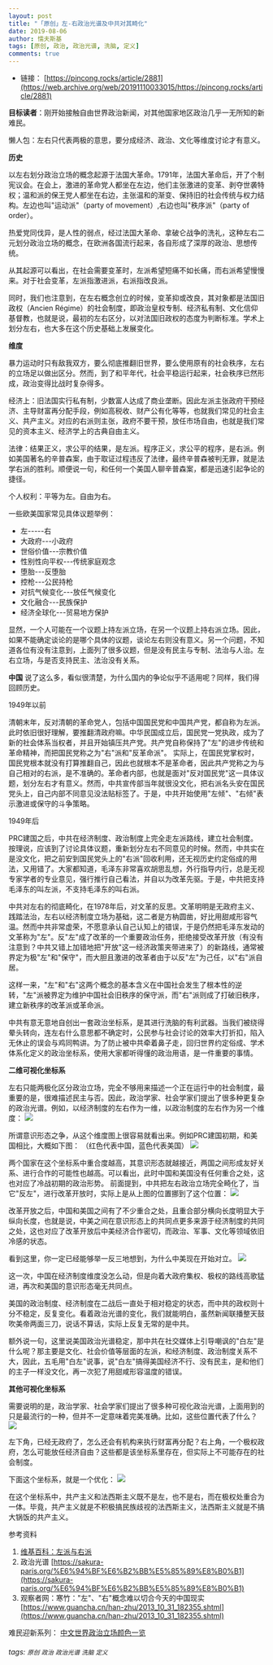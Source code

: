 ```yaml
---
layout: post
title: "「原创」左-右政治光谱及中共对其畸化"
date: 2019-08-06
author: 懦夫斯基
tags: [原创, 政治, 政治光谱, 洗脑, 定义]
comments: true
---
```


- 链接： [https://pincong.rocks/article/2881](https://web.archive.org/web/20191110033015/https://pincong.rocks/article/2881)

**目标读者**：刚开始接触自由世界政治新闻，对其他国家地区政治几乎一无所知的新难民。

懒人包：左右只代表两极的意思，要分成经济、政治、文化等维度讨论才有意义。

**历史**

以左右划分政治立场的概念起源于法国大革命。1791年，法国大革命后，开了个制宪议会。在会上，激进的革命党人都坐在左边，他们主张激进的变革、剥夺世袭特权；温和派的保王党人都坐在右边，主张温和的渐变、保持旧的社会传统与权力结构。左边也叫"运动派"（party of movement）,右边也叫"秩序派"（party of order）。

热爱党同伐异，是人性的弱点，经过法国大革命、拿破仑战争的洗礼，这种左右二元划分政治立场的概念，在欧洲各国流行起来，各自形成了深厚的政治、思想传统。

从其起源可以看出，在社会需要变革时，左派希望短痛不如长痛，而右派希望慢慢来。对于社会变革，左派指激进派，右派指改良派。

同时，我们也注意到，在左右概念创立的时候，变革抑或改良，其对象都是法国旧政权（Ancien Régime）的社会制度，即政治皇权专制、经济私有制、文化信仰基督教，也就是说，最初的左右区分，以对法国旧政权的态度为判断标准。学术上划分左右，也大多在这个历史基础上发展变化。

**维度**

暴力运动时只有敌我双方，要么彻底推翻旧世界，要么使用原有的社会秩序，左右的立场足以做出区分。然而，到了和平年代，社会平稳运行起来，社会秩序已然形成，政治变得比战时复杂得多。

经济上：旧法国实行私有制，少数富人达成了商业垄断。因此左派主张政府干预经济、主导财富再分配手段，例如高税收、财产公有化等等，也就我们常见的社会主义、共产主义。对应的右派则主张，政府不要干预，放任市场自由，也就是我们常见的资本主义、经济学上的古典自由主义。

法律：结果正义，求公平的结果，是左派。程序正义，求公平的程序，是右派。例如美国著名的辛普森案，由于取证过程违反了法律，最终辛普森被判无罪，就是法学右派的胜利。顺便说一句，和任何一个美国人聊辛普森案，都是迅速引起争论的捷径。

个人权利：平等为左。自由为右。

一些欧美国家常见具体议题举例：
* 左-----右
* 大政府---小政府
* 世俗价值---宗教价值
* 性别性向平权---传统家庭观念
* 堕胎---反堕胎
* 控枪---公民持枪
* 对抗气候变化---放任气候变化
* 文化融合---民族保护
* 经济全球化---贸易地方保护

显然，一个人可能在一个议题上持左派立场，在另一个议题上持右派立场。因此，如果不能确定谈论的是哪个具体的议题，谈论左右则没有意义。另一个问题，不知道各位有没有注意到，上面列了很多议题，但是没有民主与专制、法治与人治。左右立场，与是否支持民主、法治没有关系。

**中国**
说了这么多，看似很清楚，为什么国内的争论似乎不适用呢？同样，我们得回顾历史。

1949年以前

清朝末年，反对清朝的革命党人，包括中国国民党和中国共产党，都自称为左派。此时依旧很好理解，要推翻清政府嘛。中华民国成立后，国民党一党执政，成为了新的社会体系当权者，并且开始镇压共产党。共产党自称保持了"左"的进步传统和革命精神，而把国民党称之为"右"派和"反革命派"。
实际上，在国民党掌权时，国民党根本就没有打算推翻自己，因此也就根本不是革命者，因此共产党称之为与自己相对的右派，是不准确的。革命者内部，也就是面对"反对国民党"这一具体议题，划分左右才有意义。然而，中共宣传部当年就很没文化，把右派名头安在国民党头上，自己内部不同意见没法贴标签了。于是，中共开始使用"左倾"、"右倾"表示激进或保守的斗争策略。

1949年后

PRC建国之后，中共在经济制度、政治制度上完全走左派路线，建立社会制度。按理说，应该到了讨论具体议题，重新划分左右不同意见的时候。然而，中共实在是没文化，把之前安到国民党头上的"右派"回收利用，还无视历史约定俗成的用法，又用错了。大家都知道，毛泽东非常喜欢胡思乱想，外行指导内行，总是无视专家学者的专业意见，强行推行自己看法，并自以为改革先驱。于是，中共把支持毛泽东的叫左派，不支持毛泽东的叫右派。

中共对左右的彻底畸化，在1978年后，对文革的反思。文革明明是无政府主义、践踏法治，左右以经济制度立场为基础，这二者是方枘圆凿，好比用甜咸形容气温。然而中共非常虚荣，不愿意承认自己认知上的错误，于是仍然把毛泽东发动的文革称为"左"。反"左"成了改革的一个重要政治任务，拒绝接受改革开放（有没有注意到？中共又错上加错地把"开放"这一经济政策夹带进来了）的新路线，通常被界定为极"左"和"保守"，而大胆且激进的改革者由于以反"左"为己任，以"右"派自居。

这样一来，"左"和"右"这两个概念的基本含义在中国社会发生了根本性的逆转，"左"派被界定为维护中国社会旧秩序的保守派，而"右"派则成了打破旧秩序，建立新秩序的改革派或革命派。

中共有意无意地自创出一套政治坐标系，是其进行洗脑的有利武器。当我们被绕得晕头转向，连左右什么意思都不确定时，公民参与社会讨论的效率大打折扣，陷入无休止的误会与鸡同鸭讲。为了防止被中共牵着鼻子走，回归世界约定俗成、学术体系化定义的政治坐标系，使用大家都听得懂的政治用语，是一件重要的事情。

**二维可视化坐标系**

左右只能两极化区分政治立场，完全不够用来描述一个正在运行中的社会制度，最重要的是，很难描述民主与否。因此，政治学家、社会学家们提出了很多种更复杂的政治光谱。例如，以经济制度的左右作为一维，以政治制度的左右作为另一个维度：
[![](https://i.imgur.com/1c88WUg.png)](https://pincong.rocks/url/img/aHR0cHM6Ly9pLmltZ3VyLmNvbS8xYzg4V1VnLnBuZw)

所谓意识形态之争，从这个维度图上很容易就看出来。例如PRC建国初期，和美国相比，大概如下图：
（红色代表中国，蓝色代表美国）
[![](https://i.imgur.com/gNRdt8t.png)](https://pincong.rocks/url/img/aHR0cHM6Ly9pLmltZ3VyLmNvbS9nTlJkdDh0LnBuZw)

两个国家在这个坐标系中重合度越高，其意识形态就越接近，两国之间形成友好关系、进行合作的可能性也越高。可以看出，此时中国和美国没有任何重合之处，这也对应了冷战初期的政治形势。
前面提到，中共把左右政治立场完全畸化了，当它"反左"，进行改革开放时，实际上是从上图的位置挪到了这个位置：
[![](https://i.imgur.com/69FBVyM.png)](https://pincong.rocks/url/img/aHR0cHM6Ly9pLmltZ3VyLmNvbS82OUZCVnlNLnBuZw)

改革开放之后，中国和美国之间有了不少重合之处，且重合部分横向长度明显大于纵向长度，也就是说，中美之间在意识形态上的共同点更多来源于经济制度的共同之处，这也对应了改革开放后中美经济合作密切，而政治、军事、文化等领域依旧冷感的状态。

看到这里，你一定已经能够举一反三地想到，为什么中美现在开始对立。
[![](https://i.imgur.com/FLQxk7D.png)](https://pincong.rocks/url/img/aHR0cHM6Ly9pLmltZ3VyLmNvbS9GTFF4azdELnBuZw)

这一次，中国在经济制度维度没怎么动，但是向着大政府集权、极权的路线高歌猛进，再次和美国的意识形态毫无共同点。

美国的政治制度、经济制度在二战后一直处于相对稳定的状态，而中共的政权则十分不稳定，反复变化。看着政治光谱的变化，我们就能明白，虽然新闻联播整天鼓吹美帝两面三刀，说话不算话，实际上反复无常的是中共。

额外说一句，这里说美国政治光谱稳定，那中共在社交媒体上引导嘲讽的"白左"是什么呢？那主要是文化、社会价值等层面的左派，和经济制度、政治制度关系不大，因此，五毛用"白左"说事，说"白左"搞得美国经济不行、没有民主，是和他们的主子一样没文化，再一次犯了用甜咸形容温度的错误。

**其他可视化坐标系**

需要说明的是，政治学家、社会学家们提出了很多种可视化政治光谱，上面用到的只是最流行的一种，但并不一定意味着完美准确。比如，这些位置代表了什么？
[![](https://i.imgur.com/HaLQ1Gk.png)](https://pincong.rocks/url/img/aHR0cHM6Ly9pLmltZ3VyLmNvbS9IYUxRMUdrLnBuZw)

左下角，已经无政府了，怎么还会有机构来执行财富再分配？右上角，一个极权政府，怎么可能放任经济自由？这些都是该坐标系里存在，但实际上不可能存在的社会制度。

下面这个坐标系，就是一个优化：
[![](https://i.imgur.com/qpqv1Nl.jpg)](https://pincong.rocks/url/img/aHR0cHM6Ly9pLmltZ3VyLmNvbS9xcHF2MU5sLmpwZw)

在这个坐标系中，共产主义和法西斯主义既不是左，也不是右，而在极权处重合为一体。毕竟，共产主义就是不积极搞民族歧视的法西斯主义，法西斯主义就是不搞大锅饭的共产主义。

参考资料
1. [维基百科：左派与右派](https://zh.wikipedia.org/zh/%E5%B7%A6%E6%B4%BE%E5%92%8C%E5%8F%B3%E6%B4%BE)
2. 政治光谱 [https://sakura-paris.org/%E6%94%BF%E6%B2%BB%E5%85%89%E8%B0%B1](https://sakura-paris.org/%E6%94%BF%E6%B2%BB%E5%85%89%E8%B0%B1)
3. 观察者网：寒竹："左"、"右"概念难以切合今天的中国现实 [https://www.guancha.cn/han-zhu/2013_10_31_182355.shtml](https://www.guancha.cn/han-zhu/2013_10_31_182355.shtml)

难民迎新系列：
[中文世界政治立场颜色一览](https://pincong.rocks/article/2821)

###### tags: `原创` `政治` `政治光谱` `洗脑` `定义`
